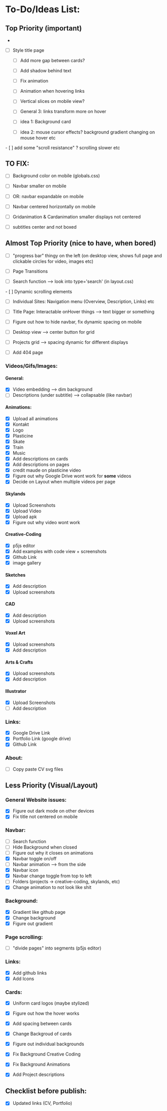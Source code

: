 # To-Do/Ideas List:

## Top Priority (important)
-
- [ ] Style title page

    - [ ] Add more gap between cards?

    - [ ] Add shadow behind text

    - [ ] Fix animation

    - [ ] Animation when hovering links

    - [ ] Vertical slices on mobile view?

    - [ ] General 3: links transform more on hover

    - [ ] idea 1: Background card
    - [ ] idea 2: mouse cursor effects? background gradient changing on mouse hover etc

- [ ] add some "scroll resistance" ? scrolling slower etc

## TO FIX:

- [ ] Background color on mobile (globals.css)

- [ ] Navbar smaller on mobile

- [ ] OR: navbar expandable on mobile

- [ ] Navbar centered horizontally on mobile

- [ ] Gridanimation & Cardanimation smaller displays not centered

- [ ] subtitles center and not boxed

## Almost Top Priority (nice to have, when bored)

- [ ] "progress bar" thingy on the left (on desktop view, shows full page and clickable circles for video, images etc)

- [ ] Page Transitions

- [ ] Search function --> look into type='search' (in layout.css)

- [ ] Dynamic scrolling elements

- [ ] Individual Sites: Navigation menu (Overview, Description, Links) etc

- [ ] Title Page: Interactable onHover things --> text bigger or something

- [ ] Figure out how to hide navbar, fix dynamic spacing on mobile

- [ ] Desktop view --> center button for grid

- [ ] Projects grid --> spacing dynamic for different displays

- [ ] Add 404 page

### Videos/Gifs/Images:

#### General:
- [x] Video embedding --> dim background
- [ ] Descriptions (under subtitle) --> collapsable (like navbar)

#### Animations:
- [x] Upload all animations
- [x] Kontakt
- [x] Logo
- [x] Plasticine
- [x] Skate
- [x] Train
- [x] Music
- [x] Add descriptions on cards
- [x] Add descriptions on pages
- [x] credit maude on plasticine video
- [x] Figure out why Google Drive wont work for **some** videos
- [x] Decide on Layout when multiple videos per page

#### Skylands
- [x] Upload Screenshots
- [x] Upload Video
- [x] Upload apk
- [x] Figure out why video wont work

#### Creative-Coding
- [x] p5js editor
- [x] Add examples with code view + screenshots
- [x] Github Link
- [x] image gallery

#### Sketches
- [x] Add description
- [x] Upload screenshots

#### CAD 
- [x] Add description
- [x] Upload screenshots

#### Voxel Art
- [x] Upload screenshots
- [x] Add description

#### Arts & Crafts
- [x] Upload screenshots
- [x] Add description

#### Illustrator
- [x] Upload Screenshots
- [ ] Add description

### Links:
- [x] Google Drive Link
- [x] Portfolio Link (google drive)
- [x] Github Link

### About:
- [ ] Copy paste CV svg files

## Less Priority (Visual/Layout)

### General Website issues:
- [x] Figure out dark mode on other devices
- [x] Fix title not centered on mobile

### Navbar:
- [ ] Search function
- [ ] Hide Background when closed
- [ ] Figure out why it closes on animations
- [x] Navbar toggle on/off
- [ ] Navbar animation --> from the side
- [x] Navbar icon
- [x] Navbar change toggle from top to left
- [ ] Folders (projects -> creative-coding, skylands, etc)
- [x] Change animation to not look like shit

### Background:
- [x] Gradient like github page
- [x] Change background
- [x] Figure out gradient

### Page scrolling:
- [ ] "divide pages" into segments (p5js editor)

### Links:
- [x] Add github links
- [x] Add Icons

### Cards:
- [x] Uniform card logos (maybe stylized)

- [x] Figure out how the hover works
- [x] Add spacing between cards
- [x] Change Backgroud of cards
- [x] Figure out individual backgrounds
- [x] Fix Background Creative Coding
- [x] Fix Background Animations
- [x] Add Project descriptions

## Checklist before publish:
- [x] Updated links (CV, Portfolio)